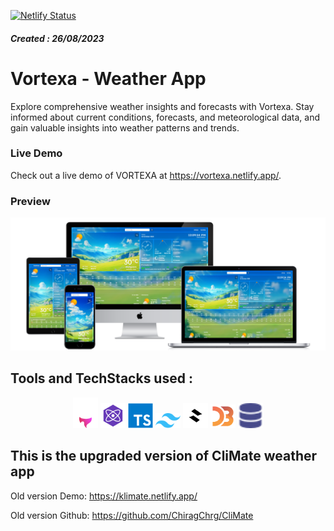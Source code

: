 [![Netlify Status](https://api.netlify.com/api/v1/badges/549e2ddd-1d58-4f2a-89b3-b5e066bb9f0d/deploy-status)](https://app.netlify.com/sites/vortexa/deploys)
##### Created : 26/08/2023

# Vortexa - Weather App
Explore comprehensive weather insights and forecasts with Vortexa. Stay informed about current conditions, forecasts, and meteorological data, and gain valuable insights into weather patterns and trends.

### Live Demo

Check out a live demo of VORTEXA at https://vortexa.netlify.app/.

### Preview
![Portfolio Preview](public/Mockup_Preview.png)

## Tools and TechStacks used :

<div align="center">
      <img
        alt="Astro JS"
        title="Astro JS"
        width="40px"
        src="https://raw.githubusercontent.com/ChiragChrg/ChiragChrg.github.io/main/icons/astrojs.svg"
      />
      <img
        alt="Preact JS"
        title="Preact JS"
        width="40px"
        src="https://raw.githubusercontent.com/ChiragChrg/ChiragChrg.github.io/main/icons/preactjs.svg"
      />
      <img 
        alt="Typescript" 
        title="Typescript" 
        width="40px"
        src="https://raw.githubusercontent.com/ChiragChrg/ChiragChrg.github.io/main/icons/typescript.svg" 
      />
      <img 
        alt="Tailwind CSS" 
        title="Tailwind CSS" 
        width="40px"
        src="https://raw.githubusercontent.com/ChiragChrg/ChiragChrg.github.io/main/icons/tailwind.svg" 
      />
      <img 
        alt="Nanostores" 
        title="Nanostores" 
        width="40px"
        src="https://raw.githubusercontent.com/ChiragChrg/ChiragChrg.github.io/main/icons/nanostores.svg" 
      />
      <img 
        alt="D3 JS" 
        title="D3 JS" 
        width="40px"
        src="https://raw.githubusercontent.com/ChiragChrg/ChiragChrg.github.io/main/icons/d3js.svg" 
      />
      <img 
        alt="API" 
        title="API" 
        width="40px"
        src="https://raw.githubusercontent.com/ChiragChrg/ChiragChrg.github.io/main/icons/database.svg" 
      />
</div>


## This is the upgraded version of CliMate weather app
Old version Demo: https://klimate.netlify.app/

Old version Github: https://github.com/ChiragChrg/CliMate